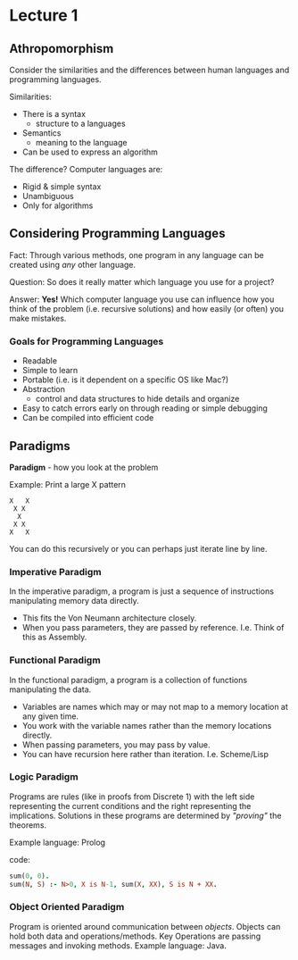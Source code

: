 # Lecture 1

## Athropomorphism
Consider the similarities and the differences between human languages and programming languages.

Similarities:
* There is a syntax
  * structure to a languages
* Semantics
  * meaning to the language
* Can be used to express an algorithm

The difference? Computer languages are:
* Rigid & simple syntax
* Unambiguous
* Only for algorithms

## Considering Programming Languages
Fact: Through various methods, one program in any language can be created using *any* other language.

Question: So does it really matter which language you use for a project?

Answer: **Yes!**
Which computer language you use can influence how you think of the problem (i.e. recursive solutions) and how easily (or often) you make mistakes.

### Goals for Programming Languages
* Readable
* Simple to learn
* Portable (i.e. is it dependent on a specific OS like Mac?)
* Abstraction
  * control and data structures to hide details and organize
* Easy to catch errors early on through reading or simple debugging
* Can be compiled into efficient code

## Paradigms
**Paradigm** - how you look at the problem

Example: Print a large X pattern
```
X   X
 X X
  X
 X X
X   X
```
You can do this recursively or you can perhaps just iterate line by line.

### Imperative Paradigm
In the imperative paradigm, a program is just a sequence of instructions manipulating memory data directly.
* This fits the Von Neumann architecture closely.
* When you pass parameters, they are passed by reference.
I.e. Think of this as Assembly.

### Functional Paradigm
In the functional paradigm, a program is a collection of functions manipulating the data.
* Variables are names which may or may not map to a memory location at any given time.
* You work with the variable names rather than the memory locations directly.
* When passing parameters, you may pass by value.
* You can have recursion here rather than iteration.
I.e. Scheme/Lisp

### Logic Paradigm
Programs are rules (like in proofs from Discrete 1) with the left side representing the current conditions and the right representing the implications.
Solutions in these programs are determined by *"proving"* the theorems.

Example language: Prolog

code:
```prolog
sum(0, 0).
sum(N, S) :- N>0, X is N-1, sum(X, XX), S is N + XX.
```

### Object Oriented Paradigm
Program is oriented around communication between *objects*.
Objects can hold both data and operations/methods.
Key Operations are passing messages and invoking methods.
Example language: Java.
